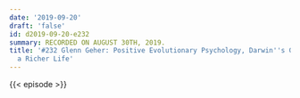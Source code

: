 ```yaml
---
date: '2019-09-20'
draft: 'false'
id: d2019-09-20-e232
summary: RECORDED ON AUGUST 30TH, 2019.
title: '#232 Glenn Geher: Positive Evolutionary Psychology, Darwin''s Guide to Living
  a Richer Life'
---
```

{{< episode >}}

